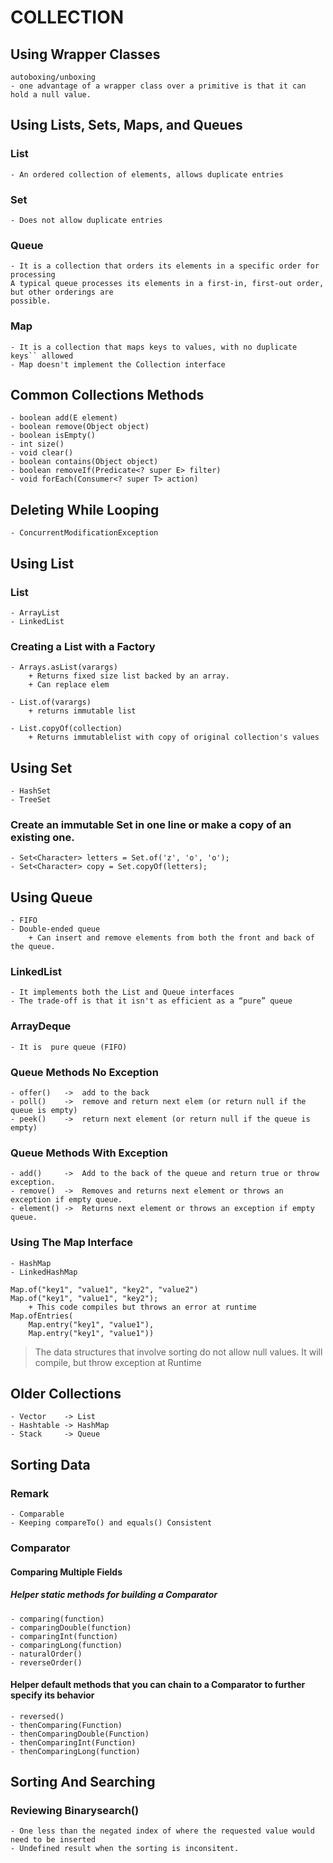 # COLLECTION
## Using Wrapper Classes
	autoboxing/unboxing
	- one advantage of a wrapper class over a primitive is that it can hold a null value.
	
## Using Lists, Sets, Maps, and Queues
### List
	- An ordered collection of elements, allows duplicate entries

### Set
	- Does not allow duplicate entries

### Queue
	- It is a collection that orders its elements in a specific order for processing
	A typical queue processes its elements in a first‐in, first‐out order, but other orderings are
	possible.

### Map
	- It is a collection that maps keys to values, with no duplicate keys`` allowed
	- Map doesn't implement the Collection interface
	
## Common Collections Methods
	- boolean add(E element)
	- boolean remove(Object object)
	- boolean isEmpty()
	- int size()
	- void clear()
	- boolean contains(Object object)
	- boolean removeIf(Predicate<? super E> filter)
	- void forEach(Consumer<? super T> action)
	
## Deleting While Looping
	- ConcurrentModificationException
	
## Using List
### List
	- ArrayList
	- LinkedList
	
### Creating a List with a Factory
	- Arrays.asList(varargs)
  		+ Returns fixed size list backed by an array.
  		+ Can replace elem

	- List.of(varargs)
  		+ returns immutable list

	- List.copyOf(collection)
		+ Returns immutablelist with copy of original collection's values

## Using Set
	- HashSet
	- TreeSet

### Create an immutable Set in one line or make a copy of an existing one.
	- Set<Character> letters = Set.of('z', 'o', 'o');
	- Set<Character> copy = Set.copyOf(letters);
	
## Using Queue			
	- FIFO
	- Double‐ended queue
    	+ Can insert and remove elements from both the front and back of the queue.
		
### LinkedList
	- It implements both the List and Queue interfaces
  	- The trade‐off is that it isn't as efficient as a “pure” queue
	
### ArrayDeque
	- It is  pure queue (FIFO)
	
### Queue Methods No Exception
	- offer()	->	add to the back 
	- poll()	->	remove and return next elem (or return null if the queue is empty)
	- peek()	->	return next element (or return null if the queue is empty)
	
### Queue Methods With Exception
	- add() 	->	Add to the back of the queue and return true or throw exception.
	- remove() 	-> 	Removes and returns next element or throws an exception if empty queue.
	- element()	-> 	Returns next element or throws an exception if empty queue.

### Using The Map Interface
  	- HashMap
	- LinkedHashMap
	
	Map.of("key1", "value1", "key2", "value2")
	Map.of("key1", "value1", "key2");  
		+ This code compiles but throws an error at runtime
	Map.ofEntries(
		Map.entry("key1", "value1"),
		Map.entry("key1", "value1"))
	
> The data structures that involve sorting do not allow null values. 
It will compile, but throw exception at Runtime

## Older Collections
	- Vector 	-> List
	- Hashtable -> HashMap
	- Stack 	-> Queue	
	
## Sorting Data
### Remark
	- Comparable
	- Keeping compareTo() and equals() Consistent	
	
### Comparator
#### Comparing Multiple Fields
##### Helper static methods for building a Comparator
	- comparing(function)
	- comparingDouble(function)
	- comparingInt(function)
	- comparingLong(function)
	- naturalOrder()
	- reverseOrder()
			
#### Helper default methods that you can chain to a Comparator to further specify its behavior
	- reversed()
	- thenComparing(Function)
	- thenComparingDouble(Function)
	- thenComparingInt(Function)
	- thenComparingLong(function)
			
## Sorting And Searching			
### Reviewing Binarysearch()
	- One less than the negated index of where the requested value would need to be inserted
	- Undefined result when the sorting is inconsitent.